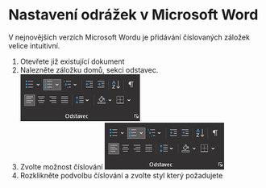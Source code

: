# Nastavení odrážek v Microsoft Word
V nejnovějších verzích Microsoft Wordu je přidávání číslovaných záložek velice intuitivní.
1. Otevřete již existující dokument
2. Nalezněte záložku domů, sekci odstavec.
![url/to/img.png](https://github.com/pechoutmatej/PDO/blob/main/scrn2.png)
3. Zvolte možnost číslování
![url/to/img.png](https://github.com/pechoutmatej/PDO/blob/main/scrn2.png)
4. Rozklikněte podvolbu číslování a zvolte styl který požadujete
